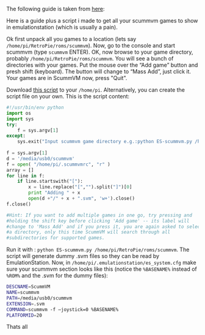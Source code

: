 The following guide is taken from [here](http://blog.petrockblock.com/forums/topic/guidescript-add-all-your-scummvm-games-to-emulationstation/#post-4814):

Here is a guide plus a script i made to get all your scummvm games to show in emulationstation (which is usually a pain).

Ok first unpack all you games to a location (lets say ```/home/pi/RetroPie/roms/scummvm```).
Now, go to the console and start scummvm (type ```scummvm``` ENTER).
OK, now browse to your game directory, probably ```/home/pi/RetroPie/roms/scummvm```.
You will see a bunch of directories with your games. Put the mouse over the “Add game” button and presh shift (keyboard). The button will change to “Mass Add”, just click it.
Your games are in ScummVM now, press "Quit".

Download [this script](http://blog.petrockblock.com/wp-content/uploads/2014/02/ES-scummvm.rar) to your ```/home/pi```. Alternatively, you can create the script file on your own. This is the script content:
```python
#!/usr/bin/env python
import os
import sys
try:
    f = sys.argv[1]
except:
    sys.exit("Input scummvm game directory e.g.:python ES-scummvm.py /home/pi/RetroPie/roms/scummvm")
		
f = sys.argv[1]
d = '/media/usb0/scummvm'
f = open( "/home/pi/.scummvmrc", "r" )
array = []
for line in f:
    if line.startswith("["):
        x = line.replace("[","").split("]")[0]
        print "Adding " + x
        open(d +"/" + x + ".svm", 'w+').close()
f.close()

#Hint: If you want to add multiple games in one go, try pressing and
#holding the shift key before clicking 'Add game' -- its label will
#change to 'Mass Add' and if you press it, you are again asked to select
#a directory, only this time ScummVM will search through all
#subdirectories for supported games.
```

Run it with : ```python ES-scummvm.py /home/pi/RetroPie/roms/scummvm```.
The script will generate dummy .svm files so they can be read by EmulationStation.
Now, in ```/home/pi/.emulationstation/es_system.cfg``` make sure your scummvm section looks like this (notice the ```%BASENAME%``` instead of ```%ROM%``` and the .svm for the dummy files):

```bash
DESCNAME=ScummVM
NAME=scummvm
PATH=/media/usb0/scummvm
EXTENSION=.svm
COMMAND=scummvm -f –joystick=0 %BASENAME%
PLATFORMID=20
```

Thats all
